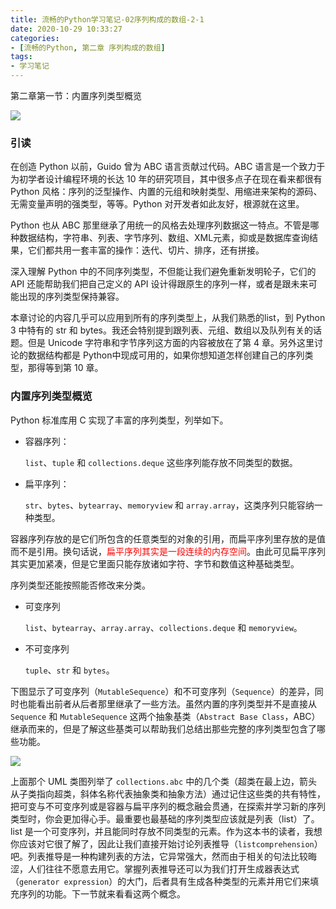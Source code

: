 ```yaml
---
title: 流畅的Python学习笔记-02序列构成的数组-2-1
date: 2020-10-29 10:33:27
categories:
- [流畅的Python, 第二章 序列构成的数组]
tags: 
- 学习笔记
---
```


第二章第一节：内置序列类型概览

![](https://gitee.com/wuwenlun/img-bed/raw/master/img/20201028144038.png)

<!-- more -->

### 引读

在创造 Python 以前，Guido 曾为 ABC 语言贡献过代码。ABC 语言是一个致力于为初学者设计编程环境的长达 10 年的研究项目，其中很多点子在现在看来都很有 Python 风格：序列的泛型操作、内置的元组和映射类型、用缩进来架构的源码、无需变量声明的强类型，等等。Python 对开发者如此友好，根源就在这里。

Python 也从 ABC 那里继承了用统一的风格去处理序列数据这一特点。不管是哪种数据结构，字符串、列表、字节序列、数组、XML元素，抑或是数据库查询结果，它们都共用一套丰富的操作：迭代、切片、排序，还有拼接。

深入理解 Python 中的不同序列类型，不但能让我们避免重新发明轮子，它们的 API 还能帮助我们把自己定义的 API 设计得跟原生的序列一样，或者是跟未来可能出现的序列类型保持兼容。

本章讨论的内容几乎可以应用到所有的序列类型上，从我们熟悉的list，到 Python 3 中特有的 str 和 bytes。我还会特别提到跟列表、元组、数组以及队列有关的话题。但是 Unicode 字符串和字节序列这方面的内容被放在了第 4 章。另外这里讨论的数据结构都是 Python中现成可用的，如果你想知道怎样创建自己的序列类型，那得等到第 10 章。

### 内置序列类型概览

Python 标准库用 C 实现了丰富的序列类型，列举如下。

* 容器序列：

  `list`、`tuple` 和 `collections.deque` 这些序列能存放不同类型的数据。

* 扁平序列：

  `str`、`bytes`、`bytearray`、`memoryview` 和 `array.array`，这类序列只能容纳一种类型。

容器序列存放的是它们所包含的任意类型的对象的引用，而扁平序列里存放的是值而不是引用。换句话说，<font color=red>扁平序列其实是一段连续的内存空间</font>。由此可见扁平序列其实更加紧凑，但是它里面只能存放诸如字符、字节和数值这种基础类型。

序列类型还能按照能否修改来分类。

* 可变序列

  `list`、`bytearray`、`array.array`、`collections.deque` 和 `memoryview`。

* 不可变序列

  `tuple`、`str` 和 `bytes`。

下图显示了可变序列（`MutableSequence`）和不可变序列（`Sequence`）的差异，同时也能看出前者从后者那里继承了一些方法。虽然内置的序列类型并不是直接从 `Sequence` 和 `MutableSequence` 这两个抽象基类（`Abstract Base Class`，ABC）继承而来的，但是了解这些基类可以帮助我们总结出那些完整的序列类型包含了哪些功能。

![](https://gitee.com/wuwenlun/img-bed/raw/master/img/20201029133908.png)

上面那个 UML 类图列举了 `collections.abc` 中的几个类（超类在最上边，箭头从子类指向超类，斜体名称代表抽象类和抽象方法）通过记住这些类的共有特性，把可变与不可变序列或是容器与扁平序列的概念融会贯通，在探索并学习新的序列类型时，你会更加得心手。最重要也最基础的序列类型应该就是列表（list）了。list 是一个可变序列，并且能同时存放不同类型的元素。作为这本书的读者，我想你应该对它很了解了，因此让我们直接开始讨论列表推导（`listcomprehension`）吧。列表推导是一种构建列表的方法，它异常强大，然而由于相关的句法比较晦涩，人们往往不愿意去用它。掌握列表推导还可以为我们打开生成器表达式（`generator expression`）的大门，后者具有生成各种类型的元素并用它们来填充序列的功能。下一节就来看看这两个概念。

